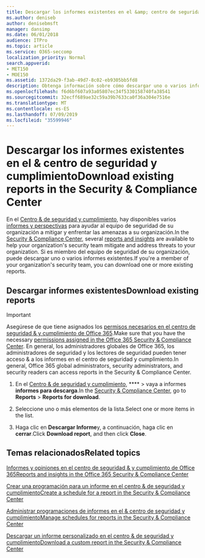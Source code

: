 ```yaml
---
title: Descargar los informes existentes en el &amp; centro de seguridad y cumplimiento
ms.author: deniseb
author: denisebmsft
manager: dansimp
ms.date: 06/01/2018
audience: ITPro
ms.topic: article
ms.service: O365-seccomp
localization_priority: Normal
search.appverid:
- MET150
- MOE150
ms.assetid: 1372da29-f3ab-49d7-8c02-eb9305bb5fd8
description: Obtenga información sobre cómo descargar uno o varios informes existentes en el &amp; centro de seguridad y cumplimiento.
ms.openlocfilehash: f6d6bf607a93a05807ec34f5330158740fa38541
ms.sourcegitcommit: 32ecff689ae32c59a39b7633ca0f36a304e7516e
ms.translationtype: MT
ms.contentlocale: es-ES
ms.lasthandoff: 07/09/2019
ms.locfileid: "35599946"
---
```

# <a name="download-existing-reports-in-the-security-amp-compliance-center"></a><span data-ttu-id="dbf63-103">Descargar los informes existentes en el &amp; centro de seguridad y cumplimiento</span><span class="sxs-lookup"><span data-stu-id="dbf63-103">Download existing reports in the Security &amp; Compliance Center</span></span>

<span data-ttu-id="dbf63-104">En el [Centro &amp; de seguridad y cumplimiento](https://protection.office.com), hay disponibles varios [informes y perspectivas](reports-and-insights-in-security-and-compliance.md) para ayudar al equipo de seguridad de su organización a mitigar y enfrentar las amenazas a su organización.</span><span class="sxs-lookup"><span data-stu-id="dbf63-104">In the [Security &amp; Compliance Center](https://protection.office.com), several [reports and insights](reports-and-insights-in-security-and-compliance.md) are available to help your organization's security team mitigate and address threats to your organization.</span></span> <span data-ttu-id="dbf63-105">Si es miembro del equipo de seguridad de su organización, puede descargar uno o varios informes existentes.</span><span class="sxs-lookup"><span data-stu-id="dbf63-105">If you're a member of your organization's security team, you can download one or more existing reports.</span></span> 
  
## <a name="download-existing-reports"></a><span data-ttu-id="dbf63-106">Descargar informes existentes</span><span class="sxs-lookup"><span data-stu-id="dbf63-106">Download existing reports</span></span>

> [!IMPORTANT]
> <span data-ttu-id="dbf63-107">Asegúrese de que tiene asignados los [permisos necesarios en el centro de seguridad &amp; y cumplimiento de Office 365](permissions-in-the-security-and-compliance-center.md).</span><span class="sxs-lookup"><span data-stu-id="dbf63-107">Make sure that you have the necessary [permissions assigned in the Office 365 Security &amp; Compliance Center](permissions-in-the-security-and-compliance-center.md).</span></span> <span data-ttu-id="dbf63-108">En general, los administradores globales de Office 365, los administradores de seguridad y los lectores de seguridad pueden tener acceso &amp; a los informes en el centro de seguridad y cumplimiento.</span><span class="sxs-lookup"><span data-stu-id="dbf63-108">In general, Office 365 global administrators, security administrators, and security readers can access reports in the Security &amp; Compliance Center.</span></span> 
  
1. <span data-ttu-id="dbf63-109">En el [Centro &amp; de seguridad y cumplimiento](https://protection.office.com), \*\*\*\* \> vaya a informes **informes para descarga**.</span><span class="sxs-lookup"><span data-stu-id="dbf63-109">In the [Security &amp; Compliance Center](https://protection.office.com), go to **Reports** \> **Reports for download**.</span></span>
    
2. <span data-ttu-id="dbf63-110">Seleccione uno o más elementos de la lista.</span><span class="sxs-lookup"><span data-stu-id="dbf63-110">Select one or more items in the list.</span></span>
    
3. <span data-ttu-id="dbf63-111">Haga clic en **Descargar Informe**y, a continuación, haga clic en **cerrar**.</span><span class="sxs-lookup"><span data-stu-id="dbf63-111">Click **Download report**, and then click **Close**.</span></span>
    
## <a name="related-topics"></a><span data-ttu-id="dbf63-112">Temas relacionados</span><span class="sxs-lookup"><span data-stu-id="dbf63-112">Related topics</span></span>

[<span data-ttu-id="dbf63-113">Informes y opiniones en el centro de seguridad &amp; y cumplimiento de Office 365</span><span class="sxs-lookup"><span data-stu-id="dbf63-113">Reports and insights in the Office 365 Security &amp; Compliance Center</span></span>](reports-and-insights-in-security-and-compliance.md)
  
[<span data-ttu-id="dbf63-114">Crear una programación para un informe en el centro &amp; de seguridad y cumplimiento</span><span class="sxs-lookup"><span data-stu-id="dbf63-114">Create a schedule for a report in the Security &amp; Compliance Center</span></span>](create-a-schedule-for-a-report.md)
  
[<span data-ttu-id="dbf63-115">Administrar programaciones de informes en el &amp; centro de seguridad y cumplimiento</span><span class="sxs-lookup"><span data-stu-id="dbf63-115">Manage schedules for reports in the Security &amp; Compliance Center</span></span>](manage-schedules-for-multiple-reports.md)
  
[<span data-ttu-id="dbf63-116">Descargar un informe personalizado en el centro &amp; de seguridad y cumplimiento</span><span class="sxs-lookup"><span data-stu-id="dbf63-116">Download a custom report in the Security &amp; Compliance Center</span></span>](set-up-and-download-a-custom-report.md)
  

